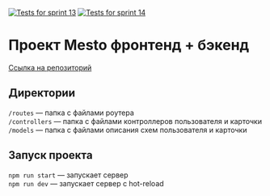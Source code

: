 [![Tests for sprint 13](https://github.com/auroraptor/express-mesto-gha/actions/workflows/tests-13-sprint.yml/badge.svg)](https://github.com/auroraptor/express-mesto-gha/actions/workflows/tests-13-sprint.yml) [![Tests for sprint 14](https://github.com/auroraptor/express-mesto-gha/actions/workflows/tests-14-sprint.yml/badge.svg)](https://github.com/auroraptor/express-mesto-gha/actions/workflows/tests-14-sprint.yml)
# Проект Mesto фронтенд + бэкенд

[Ссылка на репозиторий](https://github.com/auroraptor/express-mesto-gha)
## Директории

`/routes` — папка с файлами роутера  
`/controllers` — папка с файлами контроллеров пользователя и карточки   
`/models` — папка с файлами описания схем пользователя и карточки  
  
## Запуск проекта

`npm run start` — запускает сервер   
`npm run dev` — запускает сервер с hot-reload
